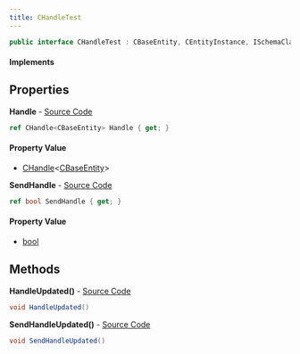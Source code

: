 ```yaml
---
title: CHandleTest
---
```


```csharp
public interface CHandleTest : CBaseEntity, CEntityInstance, ISchemaClass<CEntityInstance>, ISchemaClass<CBaseEntity>, ISchemaClass<CHandleTest>, ISchemaField, ISchemaClass, INativeHandle
```

#### Implements

## Properties

**Handle** - [Source Code](https://github.com/swiftly-solution/swiftlys2/blob/master/managed/src/SwiftlyS2.Generated/Schemas/Interfaces/CHandleTest.cs#L16)

```csharp
ref CHandle<CBaseEntity> Handle { get; }
```

#### Property Value

- [CHandle](/docs/api/shared/natives/chandle-1)<[CBaseEntity](/docs/api/shared/schemadefinitions/cbaseentity)>

**SendHandle** - [Source Code](https://github.com/swiftly-solution/swiftlys2/blob/master/managed/src/SwiftlyS2.Generated/Schemas/Interfaces/CHandleTest.cs#L18)

```csharp
ref bool SendHandle { get; }
```

#### Property Value

- [bool](https://learn.microsoft.com/dotnet/api/system.boolean)

## Methods

**HandleUpdated()** - [Source Code](https://github.com/swiftly-solution/swiftlys2/blob/master/managed/src/SwiftlyS2.Generated/Schemas/Interfaces/CHandleTest.cs#L20)

```csharp
void HandleUpdated()
```

**SendHandleUpdated()** - [Source Code](https://github.com/swiftly-solution/swiftlys2/blob/master/managed/src/SwiftlyS2.Generated/Schemas/Interfaces/CHandleTest.cs#L21)

```csharp
void SendHandleUpdated()
```

